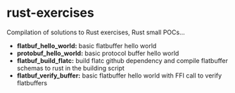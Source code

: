 # rust-exercises
Compilation of solutions to Rust exercises, Rust small POCs...

* **flatbuf_hello_world:** basic flatbuffer hello world
* **protobuf_hello_world:** basic protocol buffer hello world
* **flatbuf_build_flatc:** build flatc github dependency and compile flatbuffer schemas to rust in the building script
* **flatbuf_verify_buffer:** basic flatbuffer hello world with FFI call to verify flatbuffers 

